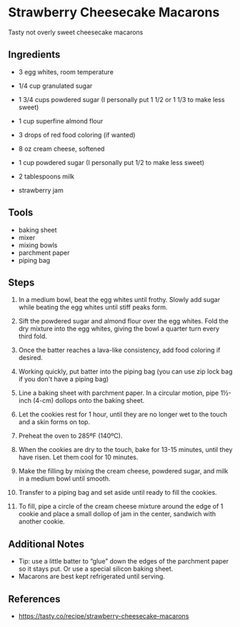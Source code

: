Strawberry Cheesecake Macarons
======
Tasty not overly sweet cheesecake macarons

## Ingredients
* 3 egg whites, room temperature
* 1/4 cup granulated sugar
* 1 3/4 cups powdered sugar (I personally put 1 1/2 or 1 1/3 to make less sweet)
* 1 cup superfine almond flour
* 3 drops of red food coloring (if wanted)

* 8 oz cream cheese, softened
* 1 cup powdered sugar (I personally put 1/2 to make less sweet)
* 2 tablespoons milk

* strawberry jam

## Tools
* baking sheet
* mixer
* mixing bowls
* parchment paper
* piping bag


## Steps
1. In a medium bowl, beat the egg whites until frothy. Slowly add sugar while beating the egg whites until stiff peaks form.
2. Sift the powdered sugar and almond flour over the egg whites. Fold the dry mixture into the egg whites, giving the bowl a quarter turn every third fold. 
3. Once the batter reaches a lava-like consistency, add food coloring if desired.
4. Working quickly, put batter into the piping bag (you can use zip lock bag if you don't have a piping bag)
5. Line a baking sheet with parchment paper. In a circular motion, pipe 1½-inch (4-cm) dollops onto the baking sheet.
6. Let the cookies rest for 1 hour, until they are no longer wet to the touch and a skin forms on top.
7. Preheat the oven to 285ºF (140ºC).
8. When the cookies are dry to the touch, bake for 13-15 minutes, until they have risen. Let them cool for 10 minutes.

1. Make the filling by mixing the cream cheese, powdered sugar, and milk in a medium bowl until smooth.
2. Transfer to a piping bag and set aside until ready to fill the cookies.

1. To fill, pipe a circle of the cream cheese mixture around the edge of 1 cookie and place a small dollop of jam in the center, sandwich with another cookie.

## Additional Notes
* Tip: use a little batter to “glue” down the edges of the parchment paper so it stays put. Or use a special silicon baking sheet.
* Macarons are best kept refrigerated until serving.

## References
* https://tasty.co/recipe/strawberry-cheesecake-macarons
